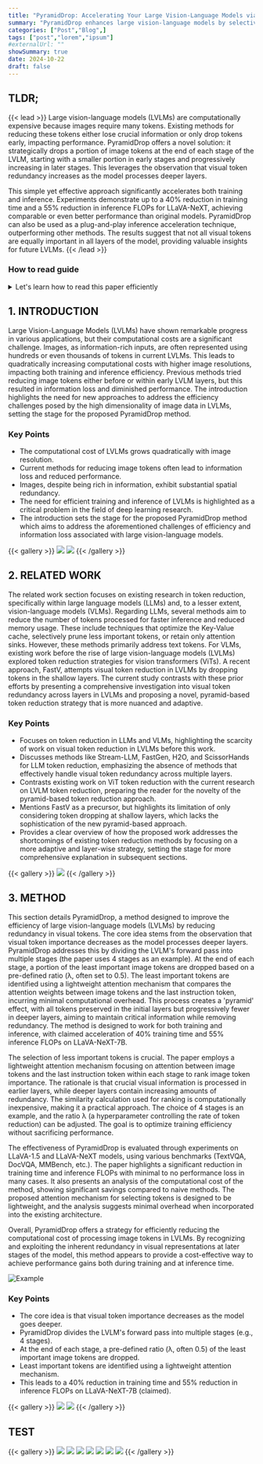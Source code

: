 ```yaml
---
title: "PyramidDrop: Accelerating Your Large Vision-Language Models via Pyramid Visual Redundancy Reduction"
summary: "PyramidDrop enhances large vision-language models by selectively dropping redundant visual tokens in deeper layers to accelerate training and inference without sacrificing performance."
categories: ["Post","Blog",]
tags: ["post","lorem","ipsum"]
#externalUrl: ""
showSummary: true
date: 2024-10-22
draft: false
---
```


## TLDR;

{{< lead >}}
Large vision-language models (LVLMs) are computationally expensive because images require many tokens. Existing methods for reducing these tokens either lose crucial information or only drop tokens early, impacting performance. PyramidDrop offers a novel solution: it strategically drops a portion of image tokens at the end of each stage of the LVLM, starting with a smaller portion in early stages and progressively increasing in later stages. This leverages the observation that visual token redundancy increases as the model processes deeper layers.

This simple yet effective approach significantly accelerates both training and inference. Experiments demonstrate up to a 40% reduction in training time and a 55% reduction in inference FLOPs for LLaVA-NeXT, achieving comparable or even better performance than original models. PyramidDrop can also be used as a plug-and-play inference acceleration technique, outperforming other methods. The results suggest that not all visual tokens are equally important in all layers of the model, providing valuable insights for future LVLMs.
{{< /lead >}}

### How to read guide

<details>
<summary>
Let's learn how to read this paper efficiently
</summary>

{{< alert "check" >}}
**Introduction & Related Work([1](#1-introduction) & 2)** <br>
Start by grasping the overall problem: LVLMs are slow due to the high number of image tokens. Understand the context of existing token reduction methods and why they are insufficient. This sets the stage for the proposed solution.
{{< /alert >}}

<br>

{{< alert "check" >}}
**Study of Visual Token Redundancy(3.1)** <br>
This is crucial. The paper's core insight is revealed here – that image token redundancy increases across layers of the LVLM. Understanding the empirical evidence (Figure 1) is essential to appreciating the rationale behind PyramidDrop.
{{< /alert >}}  

<br>

{{< alert "check" >}}
**PyramidDrop Method(3.2)** <br>
After understanding the problem and the key insight, dive into the proposed solution. Focus on how PyramidDrop works: the staged approach, token dropping based on attention weights, and the overall design (Figure 2).
{{< /alert >}}

<br>

{{< alert "check" >}}
**Efficiency Analysis(3.3)** <br>
This section justifies the claimed efficiency gains. While potentially more technical, understanding the computational complexity argument adds weight to the method's practicality. Don't get bogged down in complex equations; focus on the general conclusions.
{{< /alert >}}

<br>

{{< alert "check" >}}
**Experiments & Results(4)** <br>
This section presents the results. It's crucial to understand the trade-offs and the performance of PyramidDrop compared to the baseline. Focus on the key results (Tables 1, 2, 5, Figures 3, 4).
{{< /alert >}}

<br>

{{< alert "check" >}}
**Ablation Study & Further Analysis(4.2 & 4.3)** <br>
This strengthens the claims. Analyze how different choices in hyperparameters (e.g., the dropping ratio) affect the results. This section provides further justification and context. Visualizations in Figure 5 can provide additional intuition.
{{< /alert >}}

<br>

{{< alert "check" >}}
**Conclusion(5)** <br>
Recap the main findings and the significance of the work.
{{< /alert >}}

</details>

## 1. INTRODUCTION

Large Vision-Language Models (LVLMs) have shown remarkable progress in various applications, but their computational costs are a significant challenge.  Images, as information-rich inputs, are often represented using hundreds or even thousands of tokens in current LVLMs. This leads to quadratically increasing computational costs with higher image resolutions, impacting both training and inference efficiency. Previous methods tried reducing image tokens either before or within early LVLM layers, but this resulted in information loss and diminished performance. The introduction highlights the need for new approaches to address the efficiency challenges posed by the high dimensionality of image data in LVLMs, setting the stage for the proposed PyramidDrop method.

### **Key Points**
- The computational cost of LVLMs grows quadratically with image resolution.
- Current methods for reducing image tokens often lead to information loss and reduced performance.
- Images, despite being rich in information, exhibit substantial spatial redundancy.
- The need for efficient training and inference of LVLMs is highlighted as a critical problem in the field of deep learning research.
- The introduction sets the stage for the proposed PyramidDrop method which aims to address the aforementioned challenges of efficiency and information loss associated with large vision-language models.

{{< gallery >}}
  <img src="paper_imgs/1.png" class="grid-w33" />
  <img src="paper_imgs/2.png" class="grid-w33" />
{{< /gallery >}}

## 2. RELATED WORK

The related work section focuses on existing research in token reduction, specifically within large language models (LLMs) and, to a lesser extent, vision-language models (VLMs).  Regarding LLMs, several methods aim to reduce the number of tokens processed for faster inference and reduced memory usage. These include techniques that optimize the Key-Value cache, selectively prune less important tokens, or retain only attention sinks. However, these methods primarily address text tokens. For VLMs, existing work before the rise of large vision-language models (LVLMs) explored token reduction strategies for vision transformers (ViTs).  A recent approach, FastV, attempts visual token reduction in LVLMs by dropping tokens in the shallow layers.  The current study contrasts with these prior efforts by presenting a comprehensive investigation into visual token redundancy across layers in LVLMs and proposing a novel, pyramid-based token reduction strategy that is more nuanced and adaptive.

### **Key Points**
- Focuses on token reduction in LLMs and VLMs, highlighting the scarcity of work on visual token reduction in LVLMs before this work.
- Discusses methods like Stream-LLM, FastGen, H2O, and ScissorHands for LLM token reduction, emphasizing the absence of methods that effectively handle visual token redundancy across multiple layers.
- Contrasts existing work on ViT token reduction with the current research on LVLM token reduction, preparing the reader for the novelty of the pyramid-based token reduction approach.
- Mentions FastV as a precursor, but highlights its limitation of only considering token dropping at shallow layers, which lacks the sophistication of the new pyramid-based approach.
- Provides a clear overview of how the proposed work addresses the shortcomings of existing token reduction methods by focusing on a more adaptive and layer-wise strategy, setting the stage for more comprehensive explanation in subsequent sections. 

{{< gallery >}}
  <img src="paper_imgs/2.png" class="grid-w33" />
{{< /gallery >}}

## 3. METHOD

This section details PyramidDrop, a method designed to improve the efficiency of large vision-language models (LVLMs) by reducing redundancy in visual tokens.  The core idea stems from the observation that visual token importance decreases as the model processes deeper layers.  PyramidDrop addresses this by dividing the LVLM's forward pass into multiple stages (the paper uses 4 stages as an example). At the end of each stage, a portion of the least important image tokens are dropped based on a pre-defined ratio (λ, often set to 0.5). The least important tokens are identified using a lightweight attention mechanism that compares the attention weights between image tokens and the last instruction token, incurring minimal computational overhead.  This process creates a 'pyramid' effect, with all tokens preserved in the initial layers but progressively fewer in deeper layers, aiming to maintain critical information while removing redundancy.  The method is designed to work for both training and inference, with claimed acceleration of 40% training time and 55% inference FLOPs on LLaVA-NeXT-7B.

The selection of less important tokens is crucial.  The paper employs a lightweight attention mechanism focusing on attention between image tokens and the last instruction token within each stage to rank image token importance.  The rationale is that crucial visual information is processed in earlier layers, while deeper layers contain increasing amounts of redundancy. The similarity calculation used for ranking is computationally inexpensive, making it a practical approach. The choice of 4 stages is an example, and the ratio λ (a hyperparameter controlling the rate of token reduction) can be adjusted. The goal is to optimize training efficiency without sacrificing performance.

The effectiveness of PyramidDrop is evaluated through experiments on LLaVA-1.5 and LLaVA-NeXT models, using various benchmarks (TextVQA, DocVQA, MMBench, etc.).  The paper highlights a significant reduction in training time and inference FLOPs with minimal to no performance loss in many cases. It also presents an analysis of the computational cost of the method, showing significant savings compared to naive methods. The proposed attention mechanism for selecting tokens is designed to be lightweight, and the analysis suggests minimal overhead when incorporated into the existing architecture.

Overall, PyramidDrop offers a strategy for efficiently reducing the computational cost of processing image tokens in LVLMs. By recognizing and exploiting the inherent redundancy in visual representations at later stages of the model, this method appears to provide a cost-effective way to achieve performance gains both during training and at inference time.

![Example](paper_imgs/figure_2_0.png "The image is a composite figure consisting of two parts: (a) shows four line graphs illustrating the TextVQA performance of LLaVA-1.5 at various layers (Layer2, Layer8, Layer16, and Layer24) as a function of the ratio of retained image tokens.  The x-axis represents the retained ratio, and the y-axis shows the TextVQA score. Each graph reveals how the model's performance changes as the number of input image tokens is reduced at different stages of the LLM.  (b) presents a visualization of visual token redundancy and attention mechanisms across model layers, exemplified with the TextVQA question \"What is the bus's license plate number?\".  The top portion displays the original image and attention maps (visualizations) at Layer2 and Layer16, where the attention shifts from a uniform distribution across all tokens at Layer2 to a highly concentrated distribution on a localized region of the image at Layer16. The bottom portion emphasizes this visual shift, showing a comparison between the initial uniform and later concentrated attention patterns, highlighting the increasing redundancy and importance of selection as the LLM processes information through its layers.")

### **Key Points**
- The core idea is that visual token importance decreases as the model goes deeper.
- PyramidDrop divides the LVLM's forward pass into multiple stages (e.g., 4 stages).
- At the end of each stage, a pre-defined ratio (λ, often 0.5) of the least important image tokens are dropped.
- Least important tokens are identified using a lightweight attention mechanism.
- This leads to a 40% reduction in training time and 55% reduction in inference FLOPs on LLaVA-NeXT-7B (claimed).

{{< gallery >}}
  <img src="paper_imgs/3.png" class="grid-w33" />
  <img src="paper_imgs/4.png" class="grid-w33" />
{{< /gallery >}}

## TEST

{{< gallery >}}
  <img src="paper_imgs/1.png" class="grid-w33" />
  <img src="paper_imgs/2.png" class="grid-w33" />
  <img src="paper_imgs/3.png" class="grid-w33" />
  <img src="paper_imgs/4.png" class="grid-w33" />
  <img src="paper_imgs/5.png" class="grid-w33" />
  <img src="paper_imgs/6.png" class="grid-w33" />
  <img src="paper_imgs/7.png" class="grid-w33" />
{{< /gallery >}}